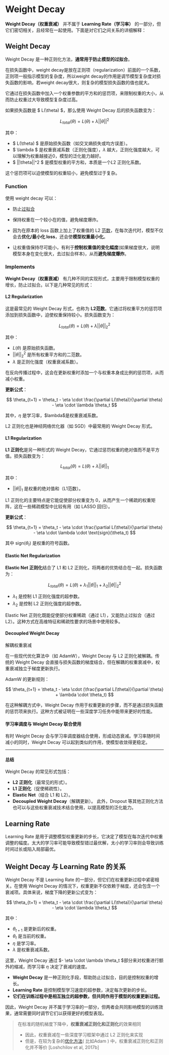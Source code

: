 # Weight Decay

**Weight Decay（权重衰减）** 并不属于  **Learning Rate（学习率）** 的一部分，但它们密切相关，且经常在一起使用。下面是对它们之间关系的详细解释：

## Weight Decay

Weight Decay 是一种正则化方法，**通常用于防止模型的过拟合**。

在损失函数中，weight decay是放在正则项（regularization）前面的一个系数，正则项一般指示模型的复杂度，所以weight decay的作用是调节模型复杂度对损失函数的影响，若weight decay很大，则复杂的模型损失函数的值也就大。

它通过在损失函数中加入一个权重参数的平方和的惩罚项，来限制权重的大小，从而防止权重过大导致模型复杂度过高。

如果损失函数是 $ L(\theta) $，那么使用 Weight Decay 后的损失函数变为：

$$
L_{total}(\theta) = L(\theta) + \lambda ||\theta||^2
$$

其中：

- $ L(\theta) $ 是原始损失函数（如交叉熵损失或均方误差）。
- $ \lambda $ 是权重衰减系数（正则化强度），$\lambda$ 越大，正则化强度越大，可以理解为权重越接近0，模型的泛化能力越好。
- $ ||\theta||^2 $ 是模型权重的平方和，本质是一个$L2$ 正则化系数。

这个惩罚项可以迫使模型的权重较小，避免模型过于复杂。



### Function

使用 weight decay 可以：

- 防止[过拟合](https://zhida.zhihu.com/search?q=%E8%BF%87%E6%8B%9F%E5%90%88&zhida_source=entity&is_preview=1)

- 保持权重在一个较小在的值，避免梯度爆炸。

- 因为在原本的 loss 函数上加上了权重值的 L2 [范数](https://zhida.zhihu.com/search?q=%E8%8C%83%E6%95%B0&zhida_source=entity&is_preview=1)，在每次迭代时，模型不仅会去**优化/最小化 loss**，还会使**模型权重最小化**。

- 让权重值保持尽可能小，有利于**控制权重值的变化幅度**(如果梯度很大，说明模型本身在变化很大，去过拟合样本)，从而**避免梯度爆炸**。

### Implements



**Weight Decay（权重衰减）** 有几种不同的实现形式，主要用于限制模型权重的增长，防止过拟合。以下是几种常见的形式：

#### L2 Regularization

这是最常见的 Weight Decay 形式，也称为 **L2范数**。它通过将权重平方的惩罚项添加到损失函数中，迫使权重保持较小。损失函数变为：

$$
L_{total}(\theta) = L(\theta) + \lambda ||\theta||^2_2
$$




其中：

- $L(\theta)$ 是原始损失函数。
- $||\theta||^2_2$ 是所有权重平方和的二范数。
- $\lambda$ 是正则化强度（权重衰减系数）。

在反向传播过程中，这会在更新权重时添加一个与权重本身成比例的惩罚项，从而减小权重。

**更新公式**：

$$
\theta_{t+1} = \theta_t - \eta \cdot \frac{\partial L(\theta)}{\partial \theta} - \eta \cdot \lambda \theta_t
$$




其中，$\eta$ 是学习率，\$lambda\$是权重衰减系数。

L2 正则化也是神经网络优化器（如 SGD）中最常用的 Weight Decay 形式。

#### L1 Regularization

**L1 正则化**是另一种形式的 Weight Decay，它通过惩罚权重的绝对值而不是平方值。损失函数变为：

$$
L_{total}(\theta) = L(\theta) + \lambda ||\theta||_1
$$




其中：

- $||\theta||_1$ 是权重的绝对值和（L1范数）。

L1 正则化的主要特点是它能促使部分权重变为 0，从而产生一个稀疏的权重矩阵，这在一些稀疏模型中比较有用（如 LASSO 回归）。

**更新公式**：

$$
\theta_{t+1} = \theta_t - \eta \cdot \frac{\partial L(\theta)}{\partial \theta} - \eta \cdot \lambda \cdot \text{sign}(\theta_t)
$$




其中 $\text{sign}(\theta_t)$ 是权重的符号函数。

#### Elastic Net Regularization

**Elastic Net 正则化**结合了 L1 和 L2 正则化，将两者的优势结合在一起。损失函数为：

$$
L_{total}(\theta) = L(\theta) + \lambda_1 ||\theta||_1 + \lambda_2 ||\theta||^2_2
$$

- $\lambda_1$ 是控制 L1 正则化强度的超参数。
- $\lambda_2$ 是控制 L2 正则化强度的超参数。

Elastic Net 正则化既能促使部分权重稀疏（通过 L1），又能防止过拟合（通过 L2）。这种方式在高维特征和稀疏性要求的场景中使用较多。

#### Decoupled Weight Decay

解耦权重衰减

在一些现代优化算法中（如 AdamW），Weight Decay 与 L2 正则化被解耦。传统的 Weight Decay 会直接与损失函数的梯度结合，但在解耦的权重衰减中，权重衰减独立于梯度更新执行。

AdamW 的更新规则：

$$
\theta_{t+1} = \theta_t - \eta \cdot (\frac{\partial L(\theta)}{\partial \theta} + \lambda \cdot \theta_t)
$$

在这种解耦方式中，Weight Decay 作用于权重更新的步骤，而不是通过损失函数的惩罚项来执行。这种方式被证明在一些深度学习任务中能带来更好的性能。

#### 学习率调度与 Weight Decay 联合使用

有时 Weight Decay 会与学习率调度器结合使用，形成动态衰减。学习率随时间减小的同时，Weight Decay 可以起到类似的作用，使模型收敛得更稳定。

---

#### 总结

Weight Decay 的常见形式包括：

- **L2 正则化**（最常见的形式）。
- **L1 正则化**（促使稀疏性）。
- **Elastic Net**（结合 L1 和 L2）。
- **Decoupled Weight Decay**（解耦更新）。
  此外，Dropout 等其他正则化方法也可以与这些权重衰减技术结合使用，以提高模型的泛化能力。



## Learning Rate

Learning Rate 是用于调整模型权重更新的步长，它决定了模型在每次迭代中权重调整的幅度。太大的学习率可能导致模型错过最优解，太小的学习率则会导致训练时间过长或陷入局部最优。

## Weight Decay 与 Learning Rate 的关系

Weight Decay 不是 Learning Rate 的一部分，但它们在权重更新过程中紧密相关。在使用 Weight Decay 的情况下，权重更新不仅依赖于梯度，还会包含一个衰减项。具体来说，梯度下降的更新公式变为：

$$
\theta_{t+1} = \theta_t - \eta \cdot \frac{\partial L(\theta)}{\partial \theta} - \eta \cdot \lambda \theta_t
$$






其中：

- $\theta_{t+1}$ 是更新后的权重。
- $\theta_t$ 是当前的权重。
- $\eta$ 是学习率。
- $\lambda$ 是权重衰减系数。

这里，Weight Decay 通过 $- \eta \cdot \lambda \theta_t $部分来对权重进行额外的缩减，而学习率 $\eta$ 决定了衰减的速度。

- **Weight Decay** 是一种正则化手段，帮助防止过拟合，目的是控制权重的增长。
- **Learning Rate** 是控制模型学习速度的超参数，决定每次更新的步长。
- **它们在训练过程中是相互独立的超参数，但共同作用于模型的权重更新过程。**

因此，Weight Decay 并不属于学习率的一部分，但两者会共同影响模型的训练效果，通常需要同时调节它们以获得更好的模型表现。



> 在标准的随机梯度下降中，**权重衰减正则化和正则化**的效果相同
> 
> - 因此，权重衰减在一些深度学习框架中通过 L2 正则化来实现
> - 但是，在较为复杂的[优化方法](https://zhida.zhihu.com/search?q=%E4%BC%98%E5%8C%96%E6%96%B9%E6%B3%95&zhida_source=entity&is_preview=1)( 比如Adam ) 中，权重衰减正则化和正则化并不等价 [Loshchilov et al, 2017b]
